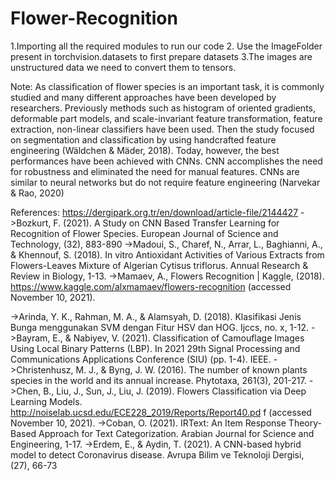 # Flower-Recognition
1.Importing all the required modules to run our code
2. Use the ImageFolder present in torchvision.datasets to first prepare datasets
3.The images are unstructured data we need to convert them to tensors. 


Note: As classification of flower
species is an important task, it is commonly studied and many
different approaches have been developed by researchers.
Previously methods such as histogram of oriented gradients,
deformable part models, and scale-invariant feature
transformation, feature extraction, non-linear classifiers have
been used. Then the study focused on segmentation and
classification by using handcrafted feature engineering
(Wäldchen & Mäder, 2018). Today, however, the best
performances have been achieved with CNNs. CNN
accomplishes the need for robustness and eliminated the need for
manual features. CNNs are similar to neural networks but do not
require feature engineering (Narvekar & Rao, 2020)


References: https://dergipark.org.tr/en/download/article-file/2144427
->Bozkurt, F. (2021). A Study on CNN Based Transfer Learning for Recognition of Flower Species. European
Journal of Science and Technology, (32), 883-890
->Madoui, S., Charef, N., Arrar, L., Baghianni, A., & Khennouf, S.
(2018). In vitro Antioxidant Activities of Various Extracts
from Flowers-Leaves Mixture of Algerian Cytisus triflorus.
Annual Research & Review in Biology, 1-13.
->Mamaev, A., Flowers Recognition | Kaggle, (2018).
https://www.kaggle.com/alxmamaev/flowers-recognition
(accessed November 10, 2021).

->Arinda, Y. K., Rahman, M. A., & Alamsyah, D. (2018).
Klasifikasi Jenis Bunga menggunakan SVM dengan Fitur
HSV dan HOG. Ijccs, no. x, 1-12.
->Bayram, E., & Nabiyev, V. (2021). Classification of Camouflage
Images Using Local Binary Patterns (LBP). In 2021 29th
Signal Processing and Communications Applications
Conference (SIU) (pp. 1-4). IEEE.
->Christenhusz, M. J., & Byng, J. W. (2016). The number of
known plants species in the world and its annual increase.
Phytotaxa, 261(3), 201-217.
->Chen, B., Liu, J., Sun, J., Liu, J. (2019). Flowers Classification
via Deep Learning Models.
http://noiselab.ucsd.edu/ECE228_2019/Reports/Report40.pd
f (accessed November 10, 2021).
->Coban, O. (2021). IRText: An Item Response Theory-Based
Approach for Text Categorization. Arabian Journal for
Science and Engineering, 1-17.
->Erdem, E., & Aydin, T. (2021). A CNN-based hybrid model to
detect Coronavirus disease. Avrupa Bilim ve Teknoloji
Dergisi, (27), 66-73
